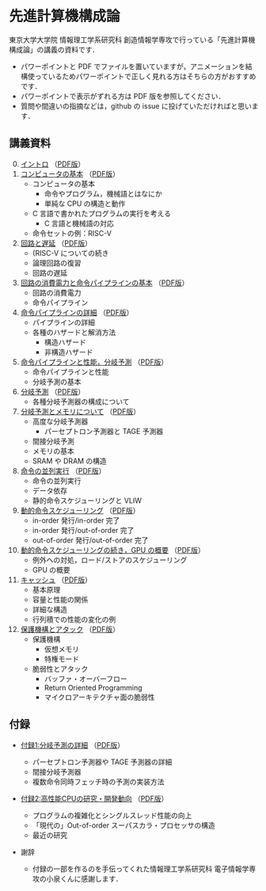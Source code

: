 # 先進計算機構成論

東京大学大学院 情報理工学系研究科 創造情報学専攻で行っている「先進計算機構成論」の講義の資料です．

* パワーポイントと PDF でファイルを置いていますが，アニメーションを結構使っているためパワーポイントで正しく見れる方はそちらの方がおすすめです．
* パワーポイントで表示がずれる方は PDF 版を参照してください．
* 質問や間違いの指摘などは，github の issue に投げていただければと思います．

## 講義資料

0. [イントロ](./aco-shioya-00.pptx?raw=true) （[PDF版](./aco-shioya-00.pdf)）
1. [コンピュータの基本](./aco-shioya-01.pptx?raw=true) （[PDF版](./aco-shioya-01.pdf)）
    * コンピュータの基本
        * 命令やプログラム，機械語とはなにか
        * 単純な CPU の構造と動作
    * C 言語で書かれたプログラムの実行を考える
        * C 言語と機械語の対応
    * 命令セットの例：RISC-V
2. [回路と遅延](./aco-shioya-02.pptx?raw=true) （[PDF版](./aco-shioya-02.pdf)）
    * (RISC-V についての続き
    * 論理回路の復習
    * 回路の遅延
3. [回路の消費電力と命令パイプラインの基本](./aco-shioya-03.pptx?raw=true) （[PDF版](./aco-shioya-03.pdf)）
    * 回路の消費電力
    * 命令パイプライン
4. [命令パイプラインの詳細](./aco-shioya-04.pptx?raw=true) （[PDF版](./aco-shioya-04.pdf)）
    * パイプラインの詳細
    * 各種のハザードと解消方法
        * 構造ハザード
        * 非構造ハザード
5. [命令パイプラインと性能，分岐予測](./aco-shioya-05.pptx?raw=true) （[PDF版](./aco-shioya-05.pdf)）
    * 命令パイプラインと性能
    * 分岐予測の基本
6. [分岐予測](./aco-shioya-06.pptx?raw=true) （[PDF版](./aco-shioya-06.pdf)）
    * 各種分岐予測器の構成について
7. [分岐予測とメモリについて](./aco-shioya-07.pptx?raw=true) （[PDF版](./aco-shioya-07.pdf)）
    * 高度な分岐予測器
        * パーセプトロン予測器と TAGE 予測器
    * 間接分岐予測
    * メモリの基本
    * SRAM や DRAM の構造
8. [命令の並列実行](./aco-shioya-08.pptx?raw=true) （[PDF版](./aco-shioya-08.pdf)）
    * 命令の並列実行
    * データ依存
    * 静的命令スケジューリングと VLIW
9. [動的命令スケジューリング](./aco-shioya-09.pptx?raw=true) （[PDF版](./aco-shioya-09.pdf)）
    * in-order 発行/in-order 完了
    * in-order 発行/out-of-order 完了
    * out-of-order 発行/out-of-order 完了
10. [動的命令スケジューリングの続き，GPU の概要](./aco-shioya-10.pptx?raw=true) （[PDF版](./aco-shioya-10.pdf)）
    * 例外への対処，ロード/ストアのスケジューリング
    * GPU の概要
11. [キャッシュ](./aco-shioya-11.pptx?raw=true) （[PDF版](./aco-shioya-11.pdf)）
    * 基本原理
    * 容量と性能の関係
    * 詳細な構造
    * 行列積での性能の変化の例
12. [保護機構とアタック](./aco-shioya-12.pptx?raw=true) （[PDF版](./aco-shioya-12.pdf)）
    * 保護機構
        * 仮想メモリ
        * 特権モード
    * 脆弱性とアタック
        * バッファ・オーバーフロー
        * Return Oriented Programming
        * マイクロアーキテクチャ面の脆弱性

## 付録

* [付録1:分岐予測の詳細](./aco-shioya-appendix-bpred.pptx?raw=true) （[PDF版](./aco-shioya-appendix-bpred.pdf)）
    * パーセプトロン予測器や TAGE 予測器の詳細
    * 間接分岐予測器
    * 複数命令同時フェッチ時の予測の実装方法
* [付録2:高性能CPUの研究・開発動向](./aco-shioya-appendix-processor.pptx?raw=true) （[PDF版](./aco-shioya-appendix-processor.pdf)）
    * プログラムの複雑化とシングルスレッド性能の向上
    * 「現代の」Out-of-order スーパスカラ・プロセッサの構造
    * 最近の研究

* 謝辞
    * 付録の一部を作るのを手伝ってくれた情報理工学系研究科 電子情報学専攻の小泉くんに感謝します．
